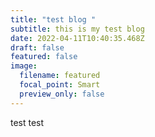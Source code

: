 ```yaml
---
title: "test blog "
subtitle: this is my test blog
date: 2022-04-11T10:40:35.468Z
draft: false
featured: false
image:
  filename: featured
  focal_point: Smart
  preview_only: false
---
```

test test